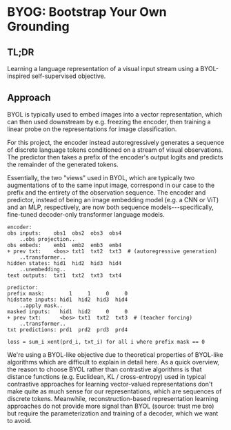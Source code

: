 # BYOG: Bootstrap Your Own Grounding

## TL;DR

Learning a language representation of a visual input stream using a
BYOL-inspired self-supervised objective.

<!-- ## Motivation -->

<!-- At a high level, internet pretraining treats language like an outcome of
intelligence: we train generative models to fit the distribution of these
outputs, and then deliver those outputs as the final product, e.g. to create
assistants, chatbots, etc.

However, from a certain perspective, language is more of an intermediary
representation used to better induce downstream (e.g. embodied) behaviors,
in yourself (reasoning) or in others (communication).

The dominant paradigm to leverage language models as an intermediate component
in some larger system, is, for example, to use a frozen pretrained language
model as a text encoder to generate embeddings of an input instruction, then
feeding those embeddings to a downstream neural network policy / controller.

However, leveraging language models as just a slow lookup table for internet
data or a text encoder is fundamentally different from how language is used and
learned in humans. In particular, given that language is something that we
learn to use, then surely there is some kind of objective that 

Instead of next-token prediction,  -->

<!-- The idea behind internet pretraining is that, by training with next token
prediction on text written by humans, language models implicitly learn the
dynamics which resulted in that language, and thus implicitly learn a
representation of the world.

To me, this paradigm seems a bit backwards---humans don't learn how the world
works by getting better at using language. Instead, we use language as an
_intermediate representation_ in order to better achieve outcomes in the world,
whether by processing information (reasoning) or by sharing information with
others (communication).

In particular, a sequence of language tokens is a good representation if it
contains information useful for predicting future outcomes. This project is
about applying this principle to learn to generate language conditioned on
unlabeled sequences of observations. For this purpose, we adapt a traditional
self-supervised learning algorithm, BYOL (Bootstrap Your Own Latent; Grill et
al. 2020). In theory, this could enable an agent to learn to use language to
explain phenomena in unseen domains, improving generalizability. -->

## Approach

BYOL is typically used to embed images into a vector representation, which can
then used downstream by e.g. freezing the encoder, then training a linear probe
on the representations for image classification.

For this project, the encoder instead autoregressively generates a sequence of
discrete language tokens conditioned on a stream of visual observations. The
predictor then takes a prefix of the encoder's output logits and predicts the
remainder of the generated tokens.

Essentially, the two "views" used in BYOL, which are typically two 
augmentations of to the same input image, correspond in our case to the prefix
and the entirety of the observation sequence. The encoder and predictor,
instead of being an image embedding model (e.g. a CNN or ViT) and an MLP,
respectively, are now both sequence models---specifically, fine-tuned
decoder-only transformer language models.

```
encoder:
obs inputs:    obs1  obs2  obs3  obs4
    ..obs projection..
obs embeds:    emb1  emb2  emb3  emb4
+ prev txt:    <bos> txt1  txt2  txt3  # (autoregressive generation)
    ..transformer..
hidden states: hid1  hid2  hid3  hid4
    ..unembedding..
text outputs:  txt1  txt2  txt3  txt4

predictor:
prefix mask:        1     1     0     0
hidstate inputs: hid1  hid2  hid3  hid4
    ..apply mask..
masked inputs:   hid1  hid2     0     0
+ prev txt:      <bos> txt1  txt2  txt3  # (teacher forcing)
    ..transformer..
txt predictions: prd1  prd2  prd3  prd4

loss = sum_i xent(prd_i, txt_i) for all i where prefix mask == 0
```

<!-- Of course, the learned language representation is only useful if the language
is "grounded". However, for novel domains without ground-truth annotations,
"grounded" can be difficult to define, even for human usage of language. (After
all, people can and do invent new words to describe newly discovered
phenomena.) Perhaps the best we can do in terms of defining "grounded" is
"consistent with how language is used in other cases", which we can enforce by
simply co-training the model on data with ground-truth annotations. Here,
"consistency" arises from implicit or explicit regularization of neural
networks towards smoothness. -->

We're using a BYOL-like objective due to theoretical properties of BYOL-like
algorithms which are difficult to explain in detail here. As a quick overview,
the reason to choose BYOL rather than contrastive algorithms is that distance
functions (e.g. Euclidean, KL / cross-entropy) used in typical contrastive
approaches for learning vector-valued representations don't make quite as much
sense for our representations, which are sequences of discrete tokens.
Meanwhile, reconstruction-based representation learning approaches do not
provide more signal than BYOL (source: trust me bro) but require the
parameterization and training of a decoder, which we want to avoid.
